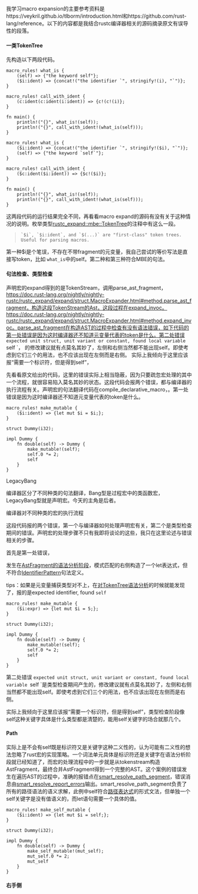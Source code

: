 我学习macro expansion的主要参考资料是https://veykril.github.io/tlborm/introduction.html和https://github.com/rust-lang/reference。以下的内容都是我结合rustc编译器相关的源码摘录原文有误导性的段落。

#### 一类TokenTree

先构造以下两段代码。

```
macro_rules! what_is {
    (self) => {"the keyword self"};
    ($i:ident) => {concat!("the identifier `", stringify!(i), "`")};
}

macro_rules! call_with_ident {
    (c:ident(c:ident(i:ident)) => {c!(c!(i)};
}

fn main() {
    println!("{}", what_is!(self));
    println!("{}", call_with_ident!(what_is(self)));
}
```

```
macro_rules! what_is {
    ($i:ident) => {concat!("the identifier `", stringify!($i), "`")};
    (self) => {"the keyword `self`"};
}

macro_rules! call_with_ident {
    ($c:ident($i:ident)) => {$c!($i)};
}

fn main() {
    println!("{}", what_is!(self));
    println!("{}", call_with_ident!(what_is(self)));
}
```

这两段代码的运行结果完全不同，再看看macro expand的源码有没有关于这种情况的说明。枚举类型[rustc_expand::mbe::TokenTree](https://doc.rust-lang.org/nightly/nightly-rustc/rustc_expand/mbe/enum.TokenTree.html "TokenTree外部文档")的注释中有这么一段。

> ```
> `$i`, `$i:ident`, and `$(...)` are "first-class" token trees. Useful for parsing macros.
> ```

第一种$i是个笔误，不存在不带fragment的元变量，我自己尝试的等价写法是直接写token，比如 `what_is`中的self。第二种和第三种符合MBE的句法。

#### 句法检查、类型检查

声明宏的expand得到的是TokenStream，调用parse_ast_fragment，https://doc.rust-lang.org/nightly/nightly-rustc/rustc_expand/expand/struct.MacroExpander.html#method.parse_ast_fragment，构造这段TokenStream的Ast，这段过程在expand_invoc。https://doc.rust-lang.org/nightly/nightly-rustc/rustc_expand/expand/struct.MacroExpander.html#method.expand_invoc。parse_ast_fragment在构造AST的过程中检查有没有语法错误，如下代码的第一处错误是因为这时编译器还不知道元变量代表的token是什么。第二处错误 `expected unit struct, unit variant or constant, found local variable `self `，
的修改建议就有点莫名其妙了，左侧和右侧当然都不能出现self。即使考虑到它们三个的用法，也不应该出现在左侧而是右侧。
实际上我倾向于这里应该报“需要一个标识符，但是得到self”，

先看看原文给出的代码，这里的错误实际上相当隐蔽，因为只要疏忽宏处理的其中一个流程，就很容易陷入莫名其妙的状态。这段代码会报两个错误，都与编译器的执行流程有关。声明宏的句法翻译代码在compile_declarative_macro，。第一处错误是因为这时编译器还不知道元变量代表的token是什么。

```
macro_rules! make_mutable {
    ($i:ident) => {let mut $i = $i;};
}

struct Dummy(i32);

impl Dummy {
    fn double(self) -> Dummy {
        make_mutable!(self);
        self.0 *= 2;
        self
    }
}
```

LegacyBang

编译器区分了不同种类的句法翻译，Bang型是过程宏中的类函数宏，LegacyBang型就是声明宏。今天的主角是后者。

编译器对不同种类的宏的执行流程

这段代码报的两个错误，第一个与编译器如何处理声明宏有关，第二个是类型检查期间的错误。声明宏的处理步骤不只有我即将谈论的这些，我只在这里论述与错误相关的步骤。

首先是第一处错误，

发生在[AstFragment的语法分析阶段](https://doc.rust-lang.org/nightly/nightly-rustc/src/rustc_expand/expand.rs.html#858-924)，模式匹配的右侧构造了一个let表达式，但不符合[IdentifierPattern](https://doc.rust-lang.org/reference/patterns.html#identifier-patterns)句法定义。

tips：如果是元变量捕获类型对不上，在[对TokenTree语法分析](https://doc.rust-lang.org/nightly/nightly-rustc/src/rustc_expand/mbe/quoted.rs.html#136-228)的时候就能发现了，报的是expected identifier, found `self`

```
macro_rules! make_mutable {
    ($i:expr) => {let mut $i = 5;};
}

struct Dummy(i32);

impl Dummy {
    fn double(self) -> Dummy {
        make_mutable!(self);
        self.0 *= 2;
        self
    }
}
```

第二处错误 `expected unit struct, unit variant or constant, found local variable `self `是类型检查期间产生的，修改建议就有点莫名其妙了，左侧和右侧当然都不能出现self。即使考虑到它们三个的用法，也不应该出现在左侧而是右侧。

实际上我倾向于这里应该报“需要一个标识符，但是得到self”，类型检查阶段像self这种关键字具体是什么类型都是清楚的，能用self关键字的场合就那几个。

#### Path

实际上是不会有self既是标识符又是关键字这种二义性的，认为可能有二义性的想法忽略了rust宏的实现策略。一个词法单元具体是标识符还是关键字在语法分析阶段就已经知道了，而宏的处理流程中的一步就是从tokenstream构造AstFragment，最终合并AstFragment得到一个完整的AST。这个案例的错误发生在遍历AST的过程中，准确的报错点在[smart_resolve_path_segment](https://doc.rust-lang.org/nightly/nightly-rustc/src/rustc_resolve/late.rs.html#1924-2094)，错误消息由[smart_resolve_report_errors](https://doc.rust-lang.org/nightly/nightly-rustc/src/rustc_resolve/late/diagnostics.rs.html#132-609)输出。smart_resolve_path_segment负责了所有的路径语法的语义求解，此例中self符合[路径表达式](https://doc.rust-lang.org/nightly/nightly-rustc/src/rustc_driver/lib.rs.html#195-435)的形式文法，但单独一个self关键字是没有值语义的，而let语句需要一个具体的值。

```
macro_rules! make_self_mutable {
    ($i:ident) => {let mut $i = self;};
}

struct Dummy(i32);

impl Dummy {
    fn double(self) -> Dummy {
        make_self_mutable!(mut_self);
        mut_self.0 *= 2;
        mut_self
    }
}
```

#### 右手侧
